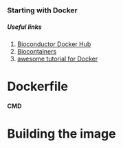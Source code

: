 ### Starting with Docker

##### Useful links

1. [Bioconductor Docker Hub](https://hub.docker.com/u/bioconductor/)
2. [Biocontainers](http://biocontainers.pro/docs/101/intro/)
3. [awesome tutorial for Docker](http://seankross.com/2017/09/17/Enough-Docker-to-be-Dangerous.html)


Dockerfile
=============

#### CMD


Building the image
===================


